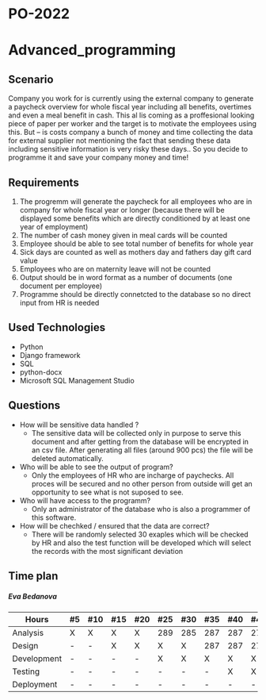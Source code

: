 # PO-2022
# Advanced_programming
## Scenario
Company you work for is currently using the external company to generate a paycheck overview for whole fiscal year including all benefits, overtimes and even a meal benefit in cash. This al lis coming as a proffesional looking piece of paper per worker and the target is to motivate the employees using this. But – is costs company a bunch of money and time collecting the data for external supplier not mentioning the fact that sending these data including sensitive information is very risky these days.. So you decide to programme it and save your company money and time!


## Requirements
1. The progremm will generate the paycheck for all employees who are in company for whole fiscal year or longer (because there will be displayed some benefits which are directly conditioned by at least one year of employment)
2. The number of cash money given in meal cards will be counted
3. Employee should be able to see total number of benefits for whole year
5. Sick days are counted as well as mothers day and fathers day gift card value
6. Employees who are on maternity leave will not be counted
7. Output should be in word format as a number of documents (one document per employee)
8. Programme should be directly connetcted to the database so no direct input from HR is needed 


## Used Technologies
- Python
- Django framework
- SQL
- python-docx
- Microsoft SQL Management Studio


## Questions
- How will be sensitive data handled ? 
  - The sensitive data will be collected only in purpose to serve this document and after getting from the database will be encrypted in an csv file. After generating all files (around 900 pcs) the file will be deleted automatically. 
- Who will be able to see the output of program? 
  - Only the employees of HR who are incharge of paychecks. All proces will be secured and no other person from outside will get an opportunity to see what is not suposed to see. 
- Who will have access to the programm?
  - Only an administrator of the database who is also a programmer of this software. 
- How will be chechked / ensured that the data are correct?
  - There will be randomly selected 30 exaples which will be checked by HR and also the test function will be developed which will select the records with the most significant deviation


## Time plan
##### Eva Bedanova

Hours | #5 | #10 | #15 | #20 | #25 | #30 | #35 | #40 | #45 | #50 | #55
--- | --- | --- | --- |--- |--- |--- |--- |--- |--- |--- |---
Analysis | X | X | X | X | 289 | 285 | 287 | 287 | 272 | 276 | 269
Design | - | - | X | X | X | X | 287 | 287 | 272 | 276 | 269
Development | - | - | - | - | X | X | X | X | X | X | 269
Testing | - | - | - | - | - | - | - | X | X | X | X
Deployment | - | - | - | - | - | - | - | - | - | - | X



